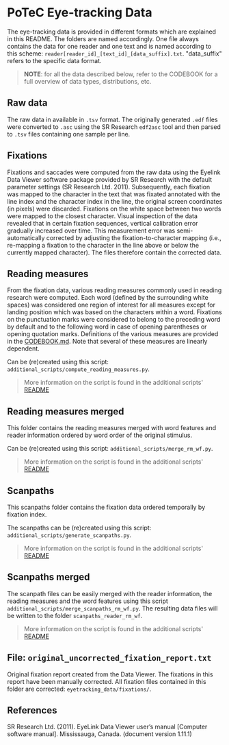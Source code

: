 # PoTeC Eye-tracking Data

The eye-tracking data is provided in different formats which are explained in this README. The folders are named
accordingly.
One file always contains the data for one reader and one text and is named according to this scheme:
`reader[reader_id]_[text_id]_[data_suffix].txt`.
"data_suffix" refers to the specific data format.

> **NOTE**: for all the data described below, refer to the CODEBOOK for a full overview of data types, distributions, etc.

## Raw data
The raw data in available in ``.tsv`` format. The originally generated ``.edf`` files were converted to ``.asc`` using the
SR Research `edf2asc` tool and then parsed to `.tsv` files containing one sample per line.

## Fixations

Fixations and saccades were computed from the raw data using the Eyelink Data Viewer software package provided by SR 
Research with the default parameter settings (SR Research Ltd. 2011). Subsequently, each fixation was mapped to the 
character in the text that was fixated annotated with the line index and the character index in the line, 
the original screen coordinates (in pixels) were discarded. Fixations on the 
white space between two words were mapped to the closest character. Visual inspection of the data revealed that in 
certain fixation sequences, vertical calibration error gradually increased over time. This measurement error was 
semi-automatically corrected by adjusting the fixation-to-character mapping (i.e., re-mapping a fixation to the 
character in the line above or below the currently mapped character). The files therefore contain the corrected data.

## Reading measures

From the fixation data, various reading measures commonly used in reading research were computed. 
Each word (defined by the surrounding white spaces) was considered one 
region of interest for all measures except for landing position which was based on the characters within a word. 
Fixations on the punctuation marks were considered to belong to the preceding word by default and to the following 
word in case of opening parentheses or opening quotation marks. Definitions of the various measures are provided in the
[CODEBOOK.md](../CODEBOOK.md). Note that several of these measures are linearly dependent.

Can be (re)created using this script: ``additional_scripts/compute_reading_measures.py``.

> More information on the script is found in the additional scripts' [README](../additional_scripts/README.md)

## Reading measures merged

This folder contains the reading measures merged with word features and reader information ordered by word 
order of the original stimulus.

Can be (re)created using this script: ``additional_scripts/merge_rm_wf.py``.

> More information on the script is found in the additional scripts' [README](../additional_scripts/README.md)


## Scanpaths

This scanpaths folder contains the fixation data ordered temporally by fixation index.

The scanpaths can be (re)created using this script: ``additional_scripts/generate_scanpaths.py``.

> More information on the script is found in the additional scripts' [README](../additional_scripts/README.md)


## Scanpaths merged

The scanpath files can be easily merged with the reader information, the reading measures and the word features 
using this script `additional_scripts/merge_scanpaths_rm_wf.py`. The resulting data files will be written to the folder 
`scanpaths_reader_rm_wf`.

> More information on the script is found in the additional scripts' [README](../additional_scripts/README.md)


## File: ``original_uncorrected_fixation_report.txt``
Original fixation report created from the Data Viewer. The fixations in this report have been manually corrected.
All fixation files contained in this folder are corrected: `eyetracking_data/fixations/`.

## References

SR Research Ltd. (2011). EyeLink Data Viewer user’s manual [Computer software manual]. Mississauga, Canada. (document version 1.11.1)
